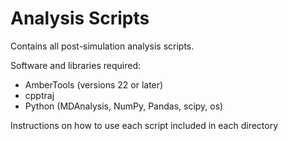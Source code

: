 # Analysis Scripts

Contains all post-simulation analysis scripts.

Software and libraries required:

- AmberTools (versions 22 or later)
- cpptraj
- Python (MDAnalysis, NumPy, Pandas, scipy, os)

Instructions on how to use each script included in each directory
